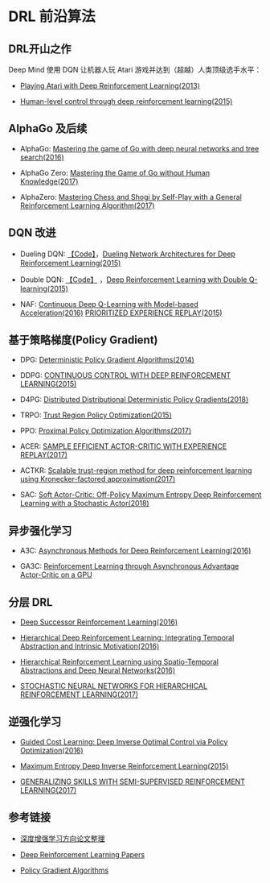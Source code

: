 # DRL 前沿算法

## DRL开山之作
Deep Mind 使用 DQN 让机器人玩 Atari 游戏并达到（超越）人类顶级选手水平：

+ [Playing Atari with Deep Reinforcement Learning(2013)](https://arxiv.org/pdf/1312.5602.pdf)

+ [Human-level control through deep reinforcement learning(2015)](https://daiwk.github.io/assets/dqn.pdf)

## AlphaGo 及后续

+ AlphaGo: [Mastering the game of Go with deep neural networks and tree search(2016)](https://storage.googleapis.com/deepmind-media/alphago/AlphaGoNaturePaper.pdf)

+ AlphaGo Zero: [Mastering the Game of Go without Human Knowledge(2017)](http://discovery.ucl.ac.uk/10045895/1/agz_unformatted_nature.pdf)

+ AlphaZero: [Mastering Chess and Shogi by Self-Play with a General Reinforcement Learning Algorithm(2017)](https://arxiv.org/pdf/1712.01815.pdf)

## DQN 改进
+ Dueling DQN: [【Code】](https://github.com/NeuronDance/DeepRL/tree/master/DRL%E5%89%8D%E6%B2%BF%E7%AE%97%E6%B3%95/Dueling-DQN)，[Dueling Network Architectures for Deep Reinforcement Learning(2015)](https://arxiv.org/pdf/1511.06581.pdf)

+ Double DQN: [【Code】](https://github.com/NeuronDance/DeepRL/tree/master/DRL%E5%89%8D%E6%B2%BF%E7%AE%97%E6%B3%95/Dueling-DQN) ，[Deep Reinforcement Learning with Double Q-learning(2015)](https://arxiv.org/pdf/1509.06461.pdf)

+ NAF: [Continuous Deep Q-Learning with Model-based Acceleration(2016)](https://arxiv.org/pdf/1603.00748.pdf)
[PRIORITIZED EXPERIENCE REPLAY(2015)](https://arxiv.org/pdf/1511.05952.pdf)

## 基于策略梯度(Policy Gradient)
+ DPG: [Deterministic Policy Gradient Algorithms(2014)](https://hal.inria.fr/file/index/docid/938992/filename/dpg-icml2014.pdf)

+ DDPG: [CONTINUOUS CONTROL WITH DEEP REINFORCEMENT LEARNING(2015)](https://arxiv.org/pdf/1509.02971.pdf)

+ D4PG: [Distributed Distributional Deterministic Policy Gradients(2018)](https://openreview.net/pdf?id=SyZipzbCb)

+ TRPO: [Trust Region Policy Optimization(2015)](https://arxiv.org/pdf/1502.05477.pdf)

+ PPO: [Proximal Policy Optimization Algorithms(2017)](https://arxiv.org/pdf/1707.06347.pdf)

+ ACER: [SAMPLE EFFICIENT ACTOR-CRITIC WITH EXPERIENCE REPLAY(2017)](https://arxiv.org/pdf/1611.01224.pdf)

+ ACTKR: [Scalable trust-region method for deep reinforcement learning using Kronecker-factored approximation(2017)](https://arxiv.org/pdf/1708.05144.pdf)

+ SAC: [Soft Actor-Critic: Off-Policy Maximum Entropy Deep Reinforcement Learning with a Stochastic Actor(2018)](https://arxiv.org/pdf/1801.01290.pdf)

## 异步强化学习
+ A3C: [Asynchronous Methods for Deep Reinforcement Learning(2016)](http://arxiv.org/abs/1602.01783)

+ GA3C: [Reinforcement Learning through Asynchronous Advantage Actor-Critic on a GPU](https://openreview.net/pdf?id=r1VGvBcxl)

## 分层 DRL
+ [Deep Successor Reinforcement Learning(2016)](https://arxiv.org/pdf/1606.02396.pdf)

+ [Hierarchical Deep Reinforcement Learning: Integrating Temporal Abstraction and Intrinsic Motivation(2016)](https://arxiv.org/pdf/1604.06057.pdf)

+ [Hierarchical Reinforcement Learning using Spatio-Temporal Abstractions and Deep Neural Networks(2016)](https://arxiv.org/pdf/1605.05359v1.pdf)

+ [STOCHASTIC NEURAL NETWORKS FOR HIERARCHICAL REINFORCEMENT LEARNING(2017)](https://openreview.net/pdf?id=B1oK8aoxe)

## 逆强化学习
+ [Guided Cost Learning: Deep Inverse Optimal Control via Policy Optimization(2016)](https://arxiv.org/pdf/1603.00448v3.pdf)

+ [Maximum Entropy Deep Inverse Reinforcement Learning(2015)](https://arxiv.org/pdf/1507.04888v3.pdf)
+ [GENERALIZING SKILLS WITH SEMI-SUPERVISED REINFORCEMENT LEARNING(2017)](https://arxiv.org/pdf/1612.00429.pdf)

## 参考链接
+ [深度增强学习方向论文整理](https://zhuanlan.zhihu.com/p/23600620)

+ [Deep Reinforcement Learning Papers](https://github.com/muupan/deep-reinforcement-learning-papers)

+ [Policy Gradient Algorithms](https://lilianweng.github.io/lil-log/2018/04/08/policy-gradient-algorithms.html)
